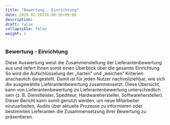 ```yaml
---
title: "Bewertung - Einrichtung"
date: 2020-02-28T10:08:56+09:00
description: 
draft: false
collapsible: false
weight: 1
---
```

### Bewertung - Einrichtung

Diese Auswertung weist die Zusammenstellung der Lieferantenbewertung aus und liefert 
Ihnen somit einen Überblick über die gesamte Einrichtung. So wird die Aufschlüsselung 
der „harten“ und „weichen“ Kriterien anschaulich dargestellt. Damit ist für jeden Nutzer
nachvollziehbar, wie sich die ausgewählte Lieferantenbewertung zusammensetzt. Diese 
Übersicht, kann von Lieferantenbewertung zu Lieferantenbewertung unterschiedlich sein 
(z. B. Dienstleister, Spediteur, Hardwarehersteller, Softwarehersteller). Dieser Bericht 
kann somit genutzt werden, um neue Mitarbeiter einzuarbeiten, Audits über aktuelle Prozesse zu informieren oder bestimmten Lieferanten die Zusammensetzung ihrer Bewertung zu präsentieren.
